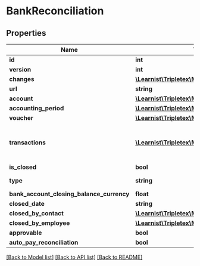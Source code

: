 # BankReconciliation

## Properties
Name | Type | Description | Notes
------------ | ------------- | ------------- | -------------
**id** | **int** |  | [optional] 
**version** | **int** |  | [optional] 
**changes** | [**\Learnist\Tripletex\Model\Change[]**](Change.md) |  | [optional] 
**url** | **string** |  | [optional] 
**account** | [**\Learnist\Tripletex\Model\Account**](Account.md) |  | 
**accounting_period** | [**\Learnist\Tripletex\Model\AccountingPeriod**](AccountingPeriod.md) |  | 
**voucher** | [**\Learnist\Tripletex\Model\Voucher**](Voucher.md) |  | [optional] 
**transactions** | [**\Learnist\Tripletex\Model\BankTransaction[]**](BankTransaction.md) | Bank transactions tied to the bank reconciliation | [optional] 
**is_closed** | **bool** |  | [optional] 
**type** | **string** | Type of Bank Reconciliation. | 
**bank_account_closing_balance_currency** | **float** |  | [optional] 
**closed_date** | **string** |  | [optional] 
**closed_by_contact** | [**\Learnist\Tripletex\Model\Contact**](Contact.md) |  | [optional] 
**closed_by_employee** | [**\Learnist\Tripletex\Model\Employee**](Employee.md) |  | [optional] 
**approvable** | **bool** |  | [optional] 
**auto_pay_reconciliation** | **bool** |  | [optional] 

[[Back to Model list]](../../README.md#documentation-for-models) [[Back to API list]](../../README.md#documentation-for-api-endpoints) [[Back to README]](../../README.md)

